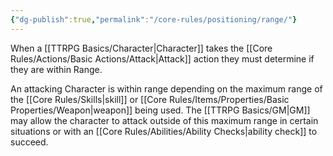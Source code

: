 ```yaml
---
{"dg-publish":true,"permalink":"/core-rules/positioning/range/"}
---
```


When a [[TTRPG Basics/Character\|Character]] takes the [[Core Rules/Actions/Basic Actions/Attack\|Attack]] action they must determine if they are within Range.

An attacking Character is within range depending on the maximum range of the [[Core Rules/Skills\|skill]] or [[Core Rules/Items/Properties/Basic Properties/Weapon\|weapon]] being used. The [[TTRPG Basics/GM\|GM]] may allow the character to attack outside of this maximum range in certain situations or with an [[Core Rules/Abilities/Ability Checks\|ability check]] to succeed.